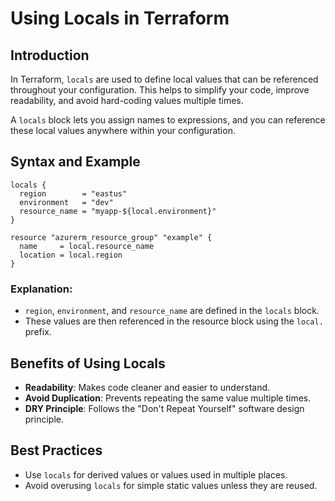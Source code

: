 # Using Locals in Terraform

## Introduction

In Terraform, `locals` are used to define local values that can be referenced throughout your configuration. This helps to simplify your code, improve readability, and avoid hard-coding values multiple times.

A `locals` block lets you assign names to expressions, and you can reference these local values anywhere within your configuration.

## Syntax and Example

```hcl
locals {
  region        = "eastus"
  environment   = "dev"
  resource_name = "myapp-${local.environment}"
}

resource "azurerm_resource_group" "example" {
  name     = local.resource_name
  location = local.region
}
```

### Explanation:

* `region`, `environment`, and `resource_name` are defined in the `locals` block.
* These values are then referenced in the resource block using the `local.` prefix.

## Benefits of Using Locals

* **Readability**: Makes code cleaner and easier to understand.
* **Avoid Duplication**: Prevents repeating the same value multiple times.
* **DRY Principle**: Follows the "Don't Repeat Yourself" software design principle.

## Best Practices

* Use `locals` for derived values or values used in multiple places.
* Avoid overusing `locals` for simple static values unless they are reused.


